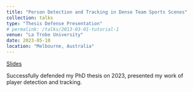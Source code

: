 ```yaml
---
title: "Person Detection and Tracking in Dense Team Sports Scenes"
collection: talks
type: "Thesis Defense Presentation"
# permalink: /talks/2013-03-01-tutorial-1
venue: "La Trobe University"
date: 2023-05-10
location: "Melbourne, Australia"
---
```


[Slides](https://www.dropbox.com/scl/fi/yc72oen0f4vcgrhkpwfet/pre-submission-presentation.pptx?rlkey=tcwu6m8e6vzcxuwbsng2u34xe&st=m79r2zna&dl=0)

Successfully defended my PhD thesis on 2023, presented my work of player detection and tracking.
